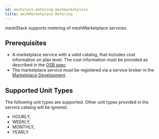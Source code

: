 ```yaml
---
id: meshstack.metering-meshmarketplace
title: meshMarketplace Metering
---
```


meshStack supports metering of meshMarketplace services.

## Prerequisites

- A marketplace service with a valid catalog, that includes cost information on plan level. The cost information must be provided as described in the [OSB spec](https://github.com/openservicebrokerapi/servicebroker/blob/v2.15/profile.md#service-metadata)
- The marketplace service must be registered via a service broker in the [Marketplace Development](marketplace.development.md).

## Supported Unit Types

The following unit types are supported. Other unit types provided in the service catalog will be ignored.

- HOURLY,
- WEEKLY,
- MONTHLY,
- YEARLY

